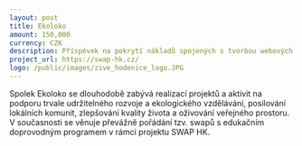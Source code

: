 ```yaml
---
layout: post
title: Ekoloko
amount: 150,000
currency: CZK
description: Příspěvek na pokrytí nákladů spojených s tvorbou webových stránek + grafického manuálu a loga, a dále na částečné financování projektu SWAP HK
project_url: https://swap-hk.cz/
logo: /public/images/zive_hodenice_logo.JPG
---
```


Spolek Ekoloko se dlouhodobě zabývá realizací projektů a aktivit na podporu trvale udržitelného rozvoje a ekologického vzdělávání, posilování lokálních komunit, zlepšování kvality života a oživování veřejného prostoru. V současnosti se věnuje převážně pořádání tzv. swapů s edukačním doprovodným programem v rámci projektu SWAP HK.




